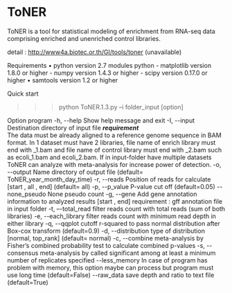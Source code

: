 # ToNER
ToNER is a tool for statistical modeling of enrichment from RNA-seq data comprising enriched and unenriched control libraries.

detail : http://www4a.biotec.or.th/GI/tools/toner (unavailable)

Requirements
•	python version 2.7 
    modules python
      -	matplotlib version 1.8.0 or higher
      -	numpy version 1.4.3 or higher
      -	scipy version 0.17.0 or higher
•	samtools version 1.2 or higher

Quick start 
>>> python ToNER.1.3.py –i folder_input [option]

Option program
-h, --help              	    Show help message and exit
-I, --input <string>	        Destination directory of input file ***requirement*** 	
                              The data must be already aligned to a reference genome sequence in BAM format. In 1 dataset must have 2 libraries, 
                              file name of enrich library must end with _1.bam and file name of control library must end with _2.bam such as ecoli_1.bam and 
                              ecoli_2.bam. If in input-folder have multiple datasets ToNER can analyze with meta-analysis for increase power of detection.
-o, --output	                Name directory of output file (default= ToNER_year_month_day_time)
-r, --reads <string>	        Position of reads for calculate [start , all , end] (default= all)
-p, --p_value <float>	        P-value cut off (default=0.05)
--none_pseudo <bool>	        None pseudo count 
-g, --gene <bool> 	          Add gene annotation information to analyzed results [start , end] requirement : gff annotation file in input folder
-t, –-total_read <int>	      filter reads count with total reads (sum of both libraries)
-e, --each_library <int>	    filter reads count with minimum read depth in either library
-q, --qqplot <float>	        cutoff r-squared to pass normal distribution after Box-cox transform (default=0.9)
-d, --distribution <string>	  type of distribution [normal, top_rank] (default= normal)
-c, --combine	                meta-analysis by Fisher’s combined probability test to calculate combined p-values
-s, --consensus	              meta-analysis by called significant among at least a minimum number of replicates specified
--less_memory <bool>	        In case of program has problem with memory, this option maybe can process but program must use long time (default=False)
--raw_data <bool>	            save depth and ratio to text file (default=True)
